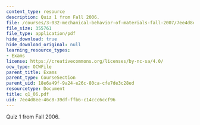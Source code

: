 ```yaml
---
content_type: resource
description: Quiz 1 from Fall 2006.
file: /courses/3-032-mechanical-behavior-of-materials-fall-2007/7ee4d8ee46c839dfffb6c14ccc6ccf96_q1_06.pdf
file_size: 355761
file_type: application/pdf
hide_download: true
hide_download_original: null
learning_resource_types:
- Exams
license: https://creativecommons.org/licenses/by-nc-sa/4.0/
ocw_type: OCWFile
parent_title: Exams
parent_type: CourseSection
parent_uid: 18e6a49f-9a24-e26c-80ca-cfe7de3c28ed
resourcetype: Document
title: q1_06.pdf
uid: 7ee4d8ee-46c8-39df-ffb6-c14ccc6ccf96
---
```

Quiz 1 from Fall 2006.